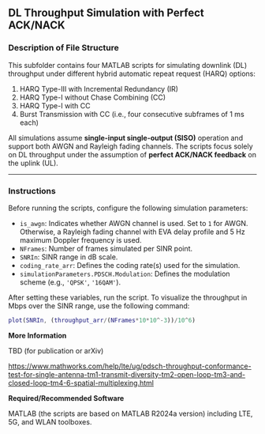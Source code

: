 ## **DL Throughput Simulation with Perfect ACK/NACK**



### **Description of File Structure**

This subfolder contains four MATLAB scripts for simulating downlink (DL) throughput under different hybrid automatic repeat request (HARQ) options:

1. HARQ Type-III with Incremental Redundancy (IR)  
2. HARQ Type-I without Chase Combining (CC)  
3. HARQ Type-I with CC  
4. Burst Transmission with CC (i.e., four consecutive subframes of 1 ms each)

All simulations assume **single-input single-output (SISO)** operation and support both AWGN and Rayleigh fading channels. The scripts focus solely on DL throughput under the assumption of **perfect ACK/NACK feedback** on the uplink (UL).

---

### **Instructions**

Before running the scripts, configure the following simulation parameters:

- `is_awgn`: Indicates whether AWGN channel is used. Set to `1` for AWGN. Otherwise, a Rayleigh fading channel with EVA delay profile and 5 Hz maximum Doppler frequency is used.
- `NFrames`: Number of frames simulated per SINR point.
- `SNRIn`: SINR range in dB scale.
- `coding_rate_arr`: Defines the coding rate(s) used for the simulation.
- `simulationParameters.PDSCH.Modulation`: Defines the modulation scheme (e.g., `'QPSK'`, `'16QAM'`).

After setting these variables, run the script. To visualize the throughput in Mbps over the SINR range, use the following command:

```matlab
plot(SNRIn, (throughput_arr/(NFrames*10*10^-3))/10^6)
```



**More Information**

TBD (for publication or arXiv)

https://www.mathworks.com/help/lte/ug/pdsch-throughput-conformance-test-for-single-antenna-tm1-transmit-diversity-tm2-open-loop-tm3-and-closed-loop-tm4-6-spatial-multiplexing.html



**Required/Recommended Software**

MATLAB (the scripts are based on MATLAB R2024a version) including LTE, 5G, and WLAN toolboxes.
